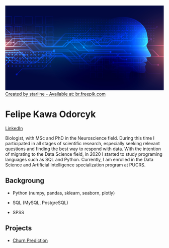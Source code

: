 ![alt text](https://raw.githubusercontent.com/felipeodorcyk/Data_Science_Portfolio/main/18298.jpg)
<a href='https://br.freepik.com/fotos-vetores-gratis/fundo'>Created by starline - Available at: br.freepik.com</a>

# Felipe Kawa Odorcyk 
[LinkedIn](www.linkedin.com/in/felipe-odorcyk)

Biologist, with MSc and PhD in the Neuroscience field. During this time I participated in all stages of scientific research, especially seeking relevant questions
and finding the best way to respond with data. With the intention of migrating to the Data Science field, in 2020 I started to study programing languages such as SQL and Python. Currently, I am enrolled in the Data Science and Artificial Intelligence specialization program at PUCRS.

## Backgroung
* Python (numpy, pandas, sklearn, seaborn, plotly)

* SQL (MySQL, PostgreSQL)

* SPSS

## Projects

* [Churn Prediction](https://github.com/felipeodorcyk/Data_Science_Portfolio/blob/main/TelecomUsers.ipynb)
